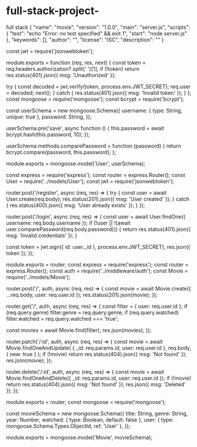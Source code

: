 # full-stack-project-
full stack
{
  "name": "movie",
  "version": "1.0.0",
  "main": "server.js",
  "scripts": {
    "test": "echo \"Error: no test specified\" && exit 1",
    "start": "node server.js"
  },
  "keywords": [],
  "author": "",
  "license": "ISC",
  "description": ""
}

const jwt = require('jsonwebtoken');

module.exports = function (req, res, next) {
  const token = req.headers.authorization?.split(' ')[1];
  if (!token) return res.status(401).json({ msg: 'Unauthorized' });

  try {
    const decoded = jwt.verify(token, process.env.JWT_SECRET);
    req.user = decoded;
    next();
  } catch {
    res.status(401).json({ msg: 'Invalid token' });
  }
};
const mongoose = require('mongoose');
const bcrypt = require('bcrypt');

const userSchema = new mongoose.Schema({
  username: { type: String, unique: true },
  password: String,
});

userSchema.pre('save', async function () {
  this.password = await bcrypt.hash(this.password, 10);
});

userSchema.methods.comparePassword = function (password) {
  return bcrypt.compare(password, this.password);
};

module.exports = mongoose.model('User', userSchema);

const express = require('express');
const router = express.Router();
const User = require('../models/User');
const jwt = require('jsonwebtoken');

router.post('/register', async (req, res) => {
  try {
    const user = await User.create(req.body);
    res.status(201).json({ msg: 'User created' });
  } catch {
    res.status(400).json({ msg: 'User already exists' });
  }
});

router.post('/login', async (req, res) => {
  const user = await User.findOne({ username: req.body.username });
  if (!user || !(await user.comparePassword(req.body.password))) {
    return res.status(401).json({ msg: 'Invalid credentials' });
  }

  const token = jwt.sign({ id: user._id }, process.env.JWT_SECRET);
  res.json({ token });
});

module.exports = router;
const express = require('express');
const router = express.Router();
const auth = require('../middleware/auth');
const Movie = require('../models/Movie');

router.post('/', auth, async (req, res) => {
  const movie = await Movie.create({ ...req.body, user: req.user.id });
  res.status(201).json(movie);
});

router.get('/', auth, async (req, res) => {
  const filter = { user: req.user.id };
  if (req.query.genre) filter.genre = req.query.genre;
  if (req.query.watched) filter.watched = req.query.watched === 'true';

  const movies = await Movie.find(filter);
  res.json(movies);
});

router.patch('/:id', auth, async (req, res) => {
  const movie = await Movie.findOneAndUpdate(
    { _id: req.params.id, user: req.user.id },
    req.body,
    { new: true }
  );
  if (!movie) return res.status(404).json({ msg: 'Not found' });
  res.json(movie);
});

router.delete('/:id', auth, async (req, res) => {
  const movie = await Movie.findOneAndDelete({ _id: req.params.id, user: req.user.id });
  if (!movie) return res.status(404).json({ msg: 'Not found' });
  res.json({ msg: 'Deleted' });
});

module.exports = router;
const mongoose = require('mongoose');

const movieSchema = new mongoose.Schema({
  title: String,
  genre: String,
  year: Number,
  watched: { type: Boolean, default: false },
  user: { type: mongoose.Schema.Types.ObjectId, ref: 'User' },
});

module.exports = mongoose.model('Movie', movieSchema);


